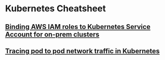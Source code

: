 # Kubernetes Cheatsheet

## [Binding AWS IAM roles to Kubernetes Service Account for on-prem clusters](https://dev.to/danielepolencic/binding-aws-iam-roles-to-kubernetes-service-account-for-on-prem-clusters-1icc)
## [Tracing pod to pod network traffic in Kubernetes](https://dev.to/danielepolencic/tracing-pod-to-pod-network-traffic-in-kubernetes-434k)
